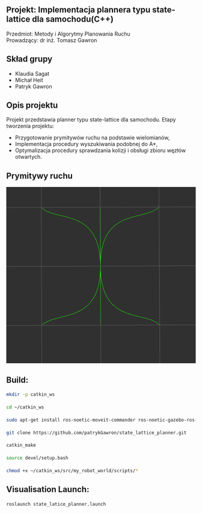 ## Projekt: Implementacja plannera typu state-lattice dla samochodu(C++)
Przedmiot: Metody i Algorytmy Planowania Ruchu <br />
Prowadzący: dr inż. Tomasz Gawron
## Skład grupy
* Klaudia Sagat
* Michał Heit
* Patryk Gawron


## Opis projektu

Projekt przedstawia planner typu state-lattice dla samochodu. Etapy tworzenia projektu:
* Przygotowanie prymitywów ruchu na podstawie wielomianów,
* Implementacja procedury wyszukiwania podobnej do A*,
* Optymalizacja procedury sprawdzania kolizji i obsługi zbioru węzłów otwartych.

## Prymitywy ruchu
![Graph](https://github.com/patrykGawron/state_lattice_planner/blob/master/prymitywy_ruchu.png)

## Build:
```bash
mkdir -p catkin_ws

cd ~/catkin_ws

sudo apt-get install ros-noetic-moveit-commander ros-noetic-gazebo-ros-pkgs ros-noetic-gazebo-ros-control ros-noetic-moveit-ros-planning-interface ros-noetic-moveit-planners-ompl ros-noetic-joint-trajectory-controller ros-noetic-tf-conversions ros-noetic-ur-client-library ros-noetic-industrial-robot-status-interface ros-noetic-position-controllers ros-noetic-robot-state-publisher ros-noetic-tf2-tools ros-noetic-moveit-simple-controller-manager

git clone https://github.com/patrykGawron/state_lattice_planner.git

catkin_make

source devel/setup.bash

chmod +x ~/catkin_ws/src/my_robot_world/scripts/*
```

## Visualisation Launch:
```bash
roslaunch state_latice_planner.launch
```
